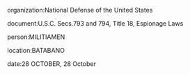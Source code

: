 organization:National Defense of the United States

document:U.S.C. Secs.793 and 794, Title 18, Espionage Laws

person:MILITIAMEN

location:BATABANO

date:28 OCTOBER, 28 October

